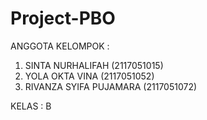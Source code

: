 # Project-PBO

ANGGOTA KELOMPOK :
1. SINTA NURHALIFAH (2117051015)
2. YOLA OKTA VINA (2117051052)
3. RIVANZA SYIFA PUJAMARA (2117051072)

KELAS : B
